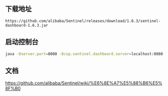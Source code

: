 ## 下载地址
```
https://github.com/alibaba/Sentinel/releases/download/1.6.3/sentinel-dashboard-1.6.3.jar
```

## 启动控制台
```bash
java -Dserver.port=8080 -Dcsp.sentinel.dashboard.server=localhost:8080 -Dproject.name=sentinel-dashboard -jar sentinel-dashboard-1.6.3.jar
```

## 文档
https://github.com/alibaba/Sentinel/wiki/%E6%8E%A7%E5%88%B6%E5%8F%B0
